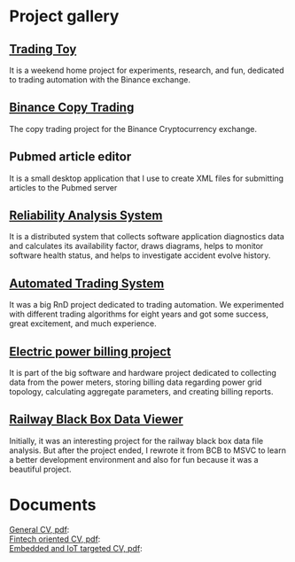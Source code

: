 # Project gallery

## [Trading Toy](Articles/28_TradeToy/Article.md)
It is a weekend home project for experiments, research, and fun, dedicated to trading automation with the Binance exchange.

## [Binance Copy Trading](Articles/27_CopyTrading/Article.md)
The copy trading project for the Binance Cryptocurrency exchange.

## Pubmed article editor
It is a small desktop application that I use to create XML files for submitting articles to the Pubmed server

## [Reliability Analysis System](Articles/05_EWReliability/Article.md)
It is a distributed system that collects software application diagnostics data and calculates its availability factor, draws diagrams, helps to monitor software health status, and helps to investigate accident evolve history.

## [Automated Trading System](Articles/04_TDATrading/Article.md)
It was a big RnD project dedicated to trading automation. We experimented with different trading algorithms for eight years and got some success, great excitement, and much experience.

## [Electric power billing project](Articles/03_ESphere/Article.md)
It is part of the big software and hardware project dedicated to collecting data from the power meters, storing billing data regarding power grid topology, calculating aggregate parameters, and creating billing reports.

## [Railway Black Box Data Viewer](Articles/01_Railway_BB/Article.md)
Initially, it was an interesting project for the railway black box data file analysis. But after the project ended, I rewrote it from BCB to MSVC to learn a better development environment and also for fun because it was a beautiful project.

# Documents
[General CV, pdf](Documents/cv-2023-en.pdf):<br>
[Fintech oriented CV, pdf](Documents/cv-2023-en-ft.pdf):<br>
[Embedded and IoT targeted CV, pdf](Documents/cv-2023-en-mcu.pdf):<br>
